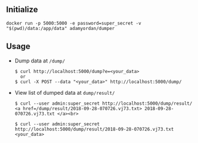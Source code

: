 Initialize
---

```
docker run -p 5000:5000 -e password=super_secret -v "$(pwd)/data:/app/data" adamyordan/dumper
```


Usage
---

- Dump data at `/dump/`
    ```
    $ curl http://localhost:5000/dump?e=<your_data>
      or
    $ curl -X POST --data "<your_data>" http://localhost:5000/dump/
    ```
- View list of dumped data at `dump/result/`
    ```
    $ curl --user admin:super_secret http://localhost:5000/dump/result/
    <a href=/dump/result/2018-09-28-070726.vj73.txt> 2018-09-28-070726.vj73.txt </a><br>
    
    $ curl --user admin:super_secret http://localhost:5000/dump/result/2018-09-28-070726.vj73.txt
    <your_data>
    ```
